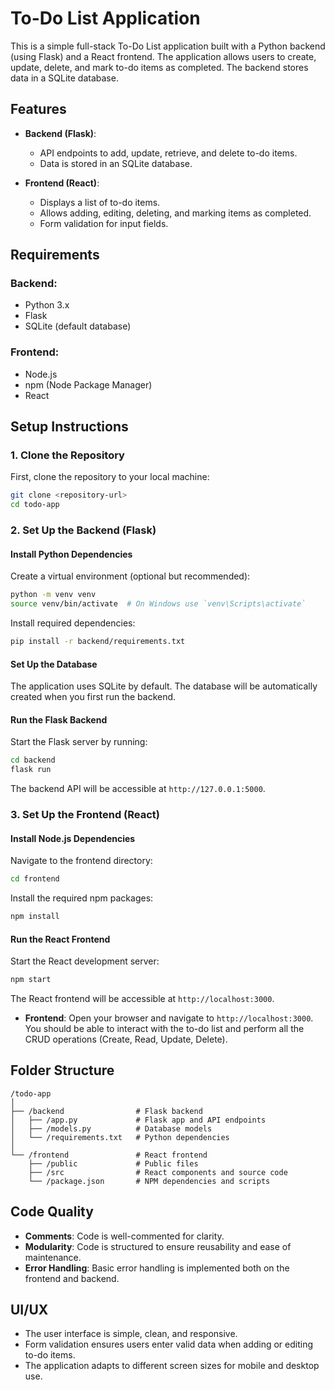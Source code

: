 # To-Do List Application

This is a simple full-stack To-Do List application built with a Python backend (using Flask) and a React frontend. The application allows users to create, update, delete, and mark to-do items as completed. The backend stores data in a SQLite database.

## Features

- **Backend (Flask)**:
  - API endpoints to add, update, retrieve, and delete to-do items.
  - Data is stored in an SQLite database.
  
- **Frontend (React)**:
  - Displays a list of to-do items.
  - Allows adding, editing, deleting, and marking items as completed.
  - Form validation for input fields.

## Requirements

### Backend:
- Python 3.x
- Flask
- SQLite (default database)

### Frontend:
- Node.js
- npm (Node Package Manager)
- React

## Setup Instructions

### 1. Clone the Repository

First, clone the repository to your local machine:

```bash
git clone <repository-url>
cd todo-app
```

### 2. Set Up the Backend (Flask)

#### Install Python Dependencies

Create a virtual environment (optional but recommended):

```bash
python -m venv venv
source venv/bin/activate  # On Windows use `venv\Scripts\activate`
```

Install required dependencies:

```bash
pip install -r backend/requirements.txt
```

#### Set Up the Database

The application uses SQLite by default. The database will be automatically created when you first run the backend.

#### Run the Flask Backend

Start the Flask server by running:

```bash
cd backend
flask run
```

The backend API will be accessible at `http://127.0.0.1:5000`.

### 3. Set Up the Frontend (React)

#### Install Node.js Dependencies

Navigate to the frontend directory:

```bash
cd frontend
```

Install the required npm packages:

```bash
npm install
```

#### Run the React Frontend

Start the React development server:

```bash
npm start
```

The React frontend will be accessible at `http://localhost:3000`.

- **Frontend**: Open your browser and navigate to `http://localhost:3000`. You should be able to interact with the to-do list and perform all the CRUD operations (Create, Read, Update, Delete).

## Folder Structure

```
/todo-app
│
├── /backend                # Flask backend
│   ├── /app.py             # Flask app and API endpoints
│   ├── /models.py          # Database models
│   └── /requirements.txt   # Python dependencies
│
└── /frontend               # React frontend
    ├── /public             # Public files
    ├── /src                # React components and source code
    └── /package.json       # NPM dependencies and scripts
```

## Code Quality

- **Comments**: Code is well-commented for clarity.
- **Modularity**: Code is structured to ensure reusability and ease of maintenance.
- **Error Handling**: Basic error handling is implemented both on the frontend and backend.

## UI/UX

- The user interface is simple, clean, and responsive. 
- Form validation ensures users enter valid data when adding or editing to-do items.
- The application adapts to different screen sizes for mobile and desktop use.
